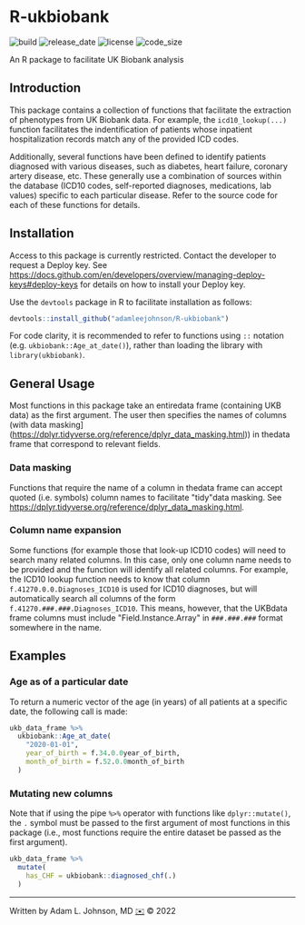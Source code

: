 # R-ukbiobank

![build](https://raw.githubusercontent.com/dwyl/repo-badges/main/svg/build-passing.svg)
![release_date](https://img.shields.io/github/release-date/adamleejohnson/R-ukbiobank)
![license](https://img.shields.io/github/license/adamleejohnson/R-ukbiobank)
![code_size](https://img.shields.io/github/languages/code-size/adamleejohnson/R-ukbiobank)

An R package to facilitate UK Biobank analysis

## Introduction

This package contains a collection of functions that facilitate the extraction of phenotypes from UK Biobank data. For example, the `icd10_lookup(...)` function facilitates the indentification of patients whose inpatient hospitalization records match any of the provided ICD codes.

Additionally, several functions have been defined to identify patients diagnosed with various diseases, such as diabetes, heart failure, coronary artery disease, etc. These generally use a combination of sources within the database (ICD10 codes, self-reported diagnoses, medications, lab values) specific to each particular disease. Refer to the source code for each of these functions for details.

## Installation

Access to this package is currently restricted. Contact the developer to request a Deploy key. See https://docs.github.com/en/developers/overview/managing-deploy-keys#deploy-keys for details on how to install your Deploy key.

Use the `devtools` package in R to facilitate installation as follows:

```r
devtools::install_github("adamleejohnson/R-ukbiobank")
```

For code clarity, it is recommended to refer to functions using `::` notation (e.g. `ukbiobank::Age_at_date()`), rather than loading the library with `library(ukbiobank)`.

## General Usage

Most functions in this package take an entiredata frame (containing UKB data) as the first argument. The user then specifies the names of columns (with data masking](https://dplyr.tidyverse.org/reference/dplyr_data_masking.html)) in thedata frame that correspond to relevant fields.

### Data masking

Functions that require the name of a column in thedata frame can accept quoted (i.e. symbols) column names to facilitate "tidy"data masking. See https://dplyr.tidyverse.org/reference/dplyr_data_masking.html.

### Column name expansion

Some functions (for example those that look-up ICD10 codes) will need to search many related columns. In this case, only one column name needs to be provided and the function will identify all related columns. For example, the ICD10 lookup function needs to know that column `f.41270.0.0.Diagnoses_ICD10` is used for ICD10 diagnoses, but will automatically search all columns of the form `f.41270.###.###.Diagnoses_ICD10`. This means, however, that the UKBdata frame columns must include "Field.Instance.Array" in `###.###.###` format somewhere in the name.

## Examples

### Age as of a particular date

To return a numeric vector of the age (in years) of all patients at a specific date, the following call is made:

```r
ukb_data_frame %>%
  ukbiobank::Age_at_date(
    "2020-01-01",
    year_of_birth = f.34.0.0year_of_birth,
    month_of_birth = f.52.0.0month_of_birth
  )
```

### Mutating new columns

Note that if using the pipe `%>%` operator with functions like `dplyr::mutate()`, the `.` symbol must be passed to the first argument of most functions in this package (i.e., most functions require the entire dataset be passed as the first argument).

```r
ukb_data_frame %>%
  mutate(
    has_CHF = ukbiobank::diagnosed_chf(.)
  )
```

---

Written by Adam L. Johnson, MD [✉️](mailto:sealant.06.sirloin@icloud.com?subject=AJTools%20R%20Package) © 2022
